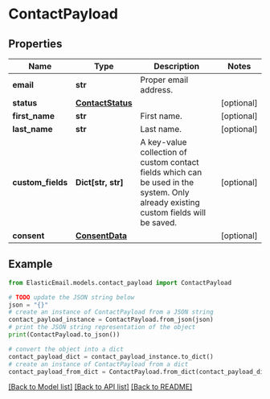 # ContactPayload


## Properties

Name | Type | Description | Notes
------------ | ------------- | ------------- | -------------
**email** | **str** | Proper email address. | 
**status** | [**ContactStatus**](ContactStatus.md) |  | [optional] 
**first_name** | **str** | First name. | [optional] 
**last_name** | **str** | Last name. | [optional] 
**custom_fields** | **Dict[str, str]** | A key-value collection of custom contact fields which can be used in the system. Only already existing custom fields will be saved. | [optional] 
**consent** | [**ConsentData**](ConsentData.md) |  | [optional] 

## Example

```python
from ElasticEmail.models.contact_payload import ContactPayload

# TODO update the JSON string below
json = "{}"
# create an instance of ContactPayload from a JSON string
contact_payload_instance = ContactPayload.from_json(json)
# print the JSON string representation of the object
print(ContactPayload.to_json())

# convert the object into a dict
contact_payload_dict = contact_payload_instance.to_dict()
# create an instance of ContactPayload from a dict
contact_payload_from_dict = ContactPayload.from_dict(contact_payload_dict)
```
[[Back to Model list]](../README.md#documentation-for-models) [[Back to API list]](../README.md#documentation-for-api-endpoints) [[Back to README]](../README.md)


